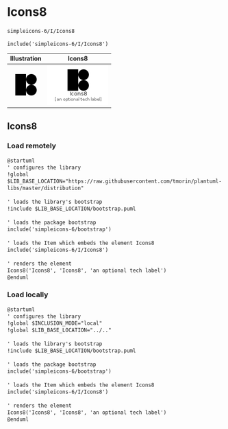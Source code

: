 # Icons8


```text
simpleicons-6/I/Icons8
```

```text
include('simpleicons-6/I/Icons8')
```



| Illustration | Icons8 |
| :---: | :---: |
| ![illustration for Illustration](../../simpleicons-6/I/Icons8.png) | ![illustration for Icons8](../../simpleicons-6/I/Icons8.Local.png) |




## Icons8

### Load remotely
```plantuml
@startuml
' configures the library
!global $LIB_BASE_LOCATION="https://raw.githubusercontent.com/tmorin/plantuml-libs/master/distribution"

' loads the library's bootstrap
!include $LIB_BASE_LOCATION/bootstrap.puml

' loads the package bootstrap
include('simpleicons-6/bootstrap')

' loads the Item which embeds the element Icons8
include('simpleicons-6/I/Icons8')

' renders the element
Icons8('Icons8', 'Icons8', 'an optional tech label')
@enduml
```

### Load locally
```plantuml
@startuml
' configures the library
!global $INCLUSION_MODE="local"
!global $LIB_BASE_LOCATION="../.."

' loads the library's bootstrap
!include $LIB_BASE_LOCATION/bootstrap.puml

' loads the package bootstrap
include('simpleicons-6/bootstrap')

' loads the Item which embeds the element Icons8
include('simpleicons-6/I/Icons8')

' renders the element
Icons8('Icons8', 'Icons8', 'an optional tech label')
@enduml
```

